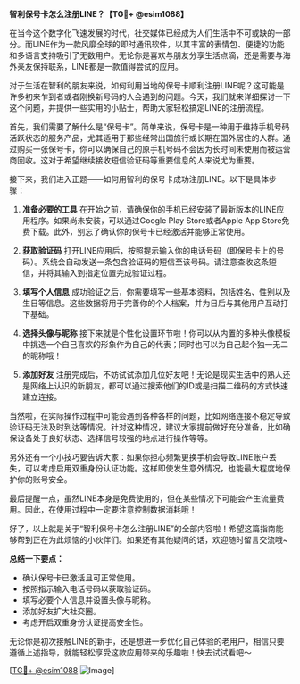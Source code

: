**智利保号卡怎么注册LINE？【TG💪+ @esim1088】**

在当今这个数字化飞速发展的时代，社交媒体已经成为人们生活中不可或缺的一部分。而LINE作为一款风靡全球的即时通讯软件，以其丰富的表情包、便捷的功能和多语言支持吸引了无数用户。无论你是喜欢与朋友分享生活点滴，还是需要与海外亲友保持联系，LINE都是一款值得尝试的应用。

对于生活在智利的朋友来说，如何利用当地的保号卡顺利注册LINE呢？这可能是许多初来乍到者或者刚换新号码的人会遇到的问题。今天，我们就来详细探讨一下这个问题，并提供一些实用的小贴士，帮助大家轻松搞定LINE的注册流程。

首先，我们需要了解什么是“保号卡”。简单来说，保号卡是一种用于维持手机号码活跃状态的服务产品，尤其适用于那些经常出国旅行或长期在国外居住的人群。通过购买一张保号卡，你可以确保自己的原手机号码不会因为长时间未使用而被运营商回收。这对于希望继续接收短信验证码等重要信息的人来说尤为重要。

接下来，我们进入正题——如何用智利的保号卡成功注册LINE。以下是具体步骤：

1. **准备必要的工具**
   在开始之前，请确保你的手机已经安装了最新版本的LINE应用程序。如果尚未安装，可以通过Google Play Store或者Apple App Store免费下载。此外，别忘了确认你的保号卡已经激活并能够正常使用。

2. **获取验证码**
   打开LINE应用后，按照提示输入你的电话号码（即保号卡上的号码）。系统会自动发送一条包含验证码的短信至该号码。请注意查收这条短信，并将其输入到指定位置完成验证过程。

3. **填写个人信息**
   成功验证之后，你需要填写一些基本资料，包括姓名、性别以及生日等信息。这些数据将用于完善你的个人档案，并为日后与其他用户互动打下基础。

4. **选择头像与昵称**
   接下来就是个性化设置环节啦！你可以从内置的多种头像模板中挑选一个自己喜欢的形象作为自己的代表；同时也可以为自己起个独一无二的昵称哦！

5. **添加好友**
   注册完成后，不妨试试添加几位好友吧！无论是现实生活中的熟人还是网络上认识的新朋友，都可以通过搜索他们的ID或是扫描二维码的方式快速建立连接。

当然啦，在实际操作过程中可能会遇到各种各样的问题，比如网络连接不稳定导致验证码无法及时到达等情况。针对这种情况，建议大家提前做好充分准备，比如确保设备处于良好状态、选择信号较强的地点进行操作等等。

另外还有一个小技巧要告诉大家：如果你担心频繁更换手机会导致LINE账户丢失，可以考虑启用双重身份认证功能。这样即使发生意外情况，也能最大程度地保护你的账号安全。

最后提醒一点，虽然LINE本身是免费使用的，但在某些情况下可能会产生流量费用。因此，在使用过程中一定要注意控制数据消耗哦！

好了，以上就是关于“智利保号卡怎么注册LINE”的全部内容啦！希望这篇指南能够帮到正在为此烦恼的小伙伴们。如果还有其他疑问的话，欢迎随时留言交流哦~

**总结一下要点：**
- 确认保号卡已激活且可正常使用。
- 按照指示输入电话号码以获取验证码。
- 填写必要个人信息并设置头像与昵称。
- 添加好友扩大社交圈。
- 考虑开启双重身份认证提高安全性。

无论你是初次接触LINE的新手，还是想进一步优化自己体验的老用户，相信只要遵循上述指导，就能轻松享受这款应用带来的乐趣啦！快去试试看吧～

[[TG💪+ @esim1088](https://t.me/s/esim1088) ![Image](https://i.postimg.cc/4NQfJmqS/Snipaste-2025-05-13-00-14-12.png)]